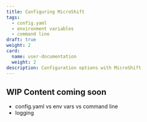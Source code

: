 ```yaml
---
title: Configuring MicroShift
tags:
  - config.yaml
  - environment variables
  - command line
draft: true
weight: 2
card:
  name: user-documentation
  weight: 2
description: Configuration options with MicroShift
---
```


## WIP Content coming soon

- config.yaml vs env vars vs command line
- logging
